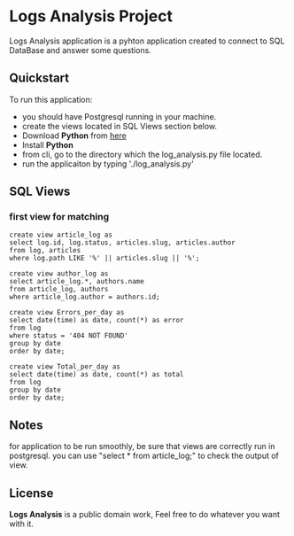 # Logs Analysis Project
Logs Analysis application is a pyhton application created to connect to SQL DataBase and answer some questions.

## Quickstart
To run this application:
* you should have Postgresql running in your machine.
* create the views located in SQL Views section below.
* Download **Python** from [here](https://www.python.org/downloads/release/python-2714/)
* Install **Python**
* from cli, go to the directory which the log_analysis.py file located.
* run the applicaiton by typing './log_analysis.py'

## SQL Views
### first view for matching
~~~~
create view article_log as 
select log.id, log.status, articles.slug, articles.author 
from log, articles 
where log.path LIKE '%' || articles.slug || '%';
~~~~
~~~~
create view author_log as 
select article_log.*, authors.name 
from article_log, authors 
where article_log.author = authors.id;
~~~~
~~~~
create view Errors_per_day as 
select date(time) as date, count(*) as error 
from log 
where status = '404 NOT FOUND' 
group by date 
order by date;
~~~~
~~~~
create view Total_per_day as 
select date(time) as date, count(*) as total 
from log 
group by date 
order by date;
~~~~

## Notes
for application to be run smoothly, be sure that views are correctly run in postgresql.
you can use "select * from article_log;" to check the output of view.


## License
**Logs Analysis** is a public domain work, Feel free to do whatever you want with it.